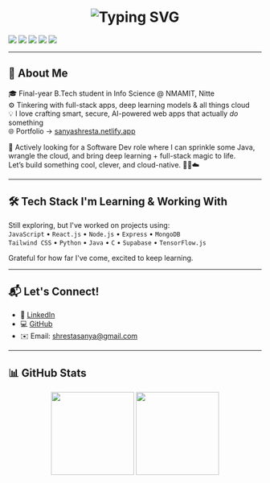 <h1 align="center">
  <img src="https://readme-typing-svg.demolab.com?font=Pacifico&size=30&duration=2500&pause=1000&color=FF6B8B&center=true&vCenter=true&width=435&lines=Hello%2C+I'm+Sanya+Shresta+%F0%9F%8C%9F" alt="Typing SVG" />
</h1>

<img src="https://img.shields.io/badge/Loves-AI%20%26%20DL-f97316?style=for-the-badge"/>
<img src="https://img.shields.io/badge/Cloud-First%20Mindset-0ea5e9?style=for-the-badge"/>
<img src="https://img.shields.io/badge/Made%20with-%F0%9F%A4%96%20TensorFlow.js-facc15?style=for-the-badge"/>
<img src="https://img.shields.io/badge/Database-Supabase-3b82f6?style=for-the-badge"/>
<img src="https://img.shields.io/badge/Style-Vibe%20Check%20Passed-e879f9?style=for-the-badge"/>

---

## 💫 About Me

🎓 Final-year B.Tech student in Info Science @ NMAMIT, Nitte  
⚙️ Tinkering with full-stack apps, deep learning models & all things cloud  
💡 I love crafting smart, secure, AI-powered web apps that actually *do* something  
🌐 Portfolio → [sanyashresta.netlify.app](https://sanyashresta.netlify.app)

🚀 Actively looking for a Software Dev role where I can sprinkle some Java, wrangle the cloud, and bring deep learning + full-stack magic to life.  
Let’s build something cool, clever, and cloud-native. 👩‍💻☁️

---

## 🛠️ Tech Stack I'm Learning & Working With

Still exploring, but I've worked on projects using:  
`JavaScript` • `React.js` • `Node.js` • `Express` • `MongoDB`  
`Tailwind CSS` • `Python` • `Java` • `C` • `Supabase` • `TensorFlow.js`  

Grateful for how far I've come, excited to keep learning.

---

## 📬 Let's Connect!

- 🔗 [LinkedIn](https://www.linkedin.com/in/sanya-shresta-jathanna)
- 💻 [GitHub](https://github.com/SanyaShresta25)
- ✉️ Email: shrestasanya@gmail.com

---

## 📊 GitHub Stats

<p align="center">
  <img src="https://github-readme-stats.vercel.app/api?username=SanyaShresta25&show_icons=true&theme=radical" height="165"/>
  <img src="https://github-readme-stats.vercel.app/api/top-langs/?username=SanyaShresta25&layout=compact&theme=radical" height="165"/>
</p>
